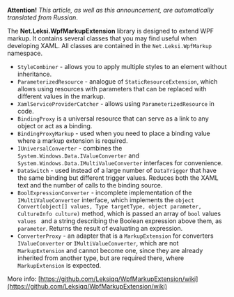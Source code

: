 **Attention!** _This article, as well as this announcement, are automatically translated from Russian_.

The **Net.Leksi.WpfMarkupExtension** library is designed to extend WPF markup. It contains several classes that you may find useful when developing XAML. All classes are contained in the `Net.Leksi.WpfMarkup` namespace.

* `StyleCombiner` - allows you to apply multiple styles to an element without inheritance.
* `ParameterizedResource` - analogue of `StaticResourceExtension`, which allows using resources with parameters that can be replaced with different values in the markup.
* `XamlServiceProviderCatcher` - allows using `ParameterizedResource` in code.
* `BindingProxy` is a universal resource that can serve as a link to any object or act as a binding.
* `BindingProxyMarkup` - used when you need to place a binding value where a markup extension is required.
* `IUniversalConverter` - combines the `System.Windows.Data.IValueConverter` and `System.Windows.Data.IMultiValueConverter` interfaces for convenience.
* `DataSwitch` - used instead of a large number of `DataTrigger` that have the same binding but different trigger values. Reduces both the XAML text and the number of calls to the binding source.
* `BoolExpressionConverter` - incomplete implementation of the `IMultiValueConverter` interface, which implements the `object Convert(object[] values, Type targetType, object parameter, CultureInfo culture)` method, which is passed an array of `bool` values `values ` and a string describing the Boolean expression above them, as `parameter`. Returns the result of evaluating an expression.
* `ConverterProxy` - an adapter that is a `MarkupExtension` for converters `IValueConverter` or `IMultiValueConverter`, which are not `MarkupExtension` and cannot become one, since they are already inherited from another type, but are required there, where `MarkupExtension` is expected.

More info: [https://github.com/Leksiqq/WpfMarkupExtension/wiki](https://github.com/Leksiqq/WpfMarkupExtension/wiki)
